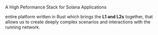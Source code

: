 A High Peformance Stack for Solana Applications 


entire platform written in Rust which brings the **L1
and L2s** together, that allows us to create deeply complex scenarios and interactions with the
running network.